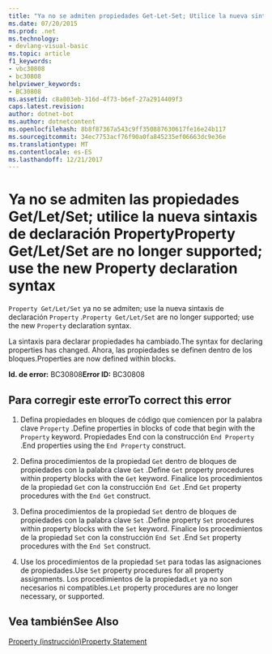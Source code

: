 ```yaml
---
title: "Ya no se admiten propiedades Get-Let-Set; Utilice la nueva sintaxis de declaración de propiedad"
ms.date: 07/20/2015
ms.prod: .net
ms.technology:
- devlang-visual-basic
ms.topic: article
f1_keywords:
- vbc30808
- bc30808
helpviewer_keywords:
- BC30808
ms.assetid: c8a803eb-316d-4f73-b6ef-27a2914409f3
caps.latest.revision: 
author: dotnet-bot
ms.author: dotnetcontent
ms.openlocfilehash: 8b8f87367a543c9ff350887630617fe16e24b117
ms.sourcegitcommit: 34ec7753acf76f90a0fa845235ef06663dc9e36e
ms.translationtype: MT
ms.contentlocale: es-ES
ms.lasthandoff: 12/21/2017
---
```

# <a name="property-getletset-are-no-longer-supported-use-the-new-property-declaration-syntax"></a><span data-ttu-id="f5b48-102">Ya no se admiten las propiedades Get/Let/Set; utilice la nueva sintaxis de declaración Property</span><span class="sxs-lookup"><span data-stu-id="f5b48-102">Property Get/Let/Set are no longer supported; use the new Property declaration syntax</span></span>
<span data-ttu-id="f5b48-103">`Property Get/Let/Set` ya no se admiten; use la nueva sintaxis de declaración `Property` .</span><span class="sxs-lookup"><span data-stu-id="f5b48-103">`Property Get/Let/Set` are no longer supported; use the new `Property` declaration syntax.</span></span>  
  
 <span data-ttu-id="f5b48-104">La sintaxis para declarar propiedades ha cambiado.</span><span class="sxs-lookup"><span data-stu-id="f5b48-104">The syntax for declaring properties has changed.</span></span> <span data-ttu-id="f5b48-105">Ahora, las propiedades se definen dentro de los bloques.</span><span class="sxs-lookup"><span data-stu-id="f5b48-105">Properties are now defined within blocks.</span></span>  
  
 <span data-ttu-id="f5b48-106">**Id. de error:** BC30808</span><span class="sxs-lookup"><span data-stu-id="f5b48-106">**Error ID:** BC30808</span></span>  
  
## <a name="to-correct-this-error"></a><span data-ttu-id="f5b48-107">Para corregir este error</span><span class="sxs-lookup"><span data-stu-id="f5b48-107">To correct this error</span></span>  
  
1.  <span data-ttu-id="f5b48-108">Defina propiedades en bloques de código que comiencen por la palabra clave `Property` .</span><span class="sxs-lookup"><span data-stu-id="f5b48-108">Define properties in blocks of code that begin with the `Property` keyword.</span></span> <span data-ttu-id="f5b48-109">Propiedades End con la construcción `End Property` .</span><span class="sxs-lookup"><span data-stu-id="f5b48-109">End properties using the `End Property` construct.</span></span>  
  
2.  <span data-ttu-id="f5b48-110">Defina procedimientos de la propiedad `Get` dentro de bloques de propiedades con la palabra clave `Get` .</span><span class="sxs-lookup"><span data-stu-id="f5b48-110">Define `Get` property procedures within property blocks with the `Get` keyword.</span></span> <span data-ttu-id="f5b48-111">Finalice los procedimientos de la propiedad `Get` con la construcción `End Get` .</span><span class="sxs-lookup"><span data-stu-id="f5b48-111">End `Get` property procedures with the `End Get` construct.</span></span>  
  
3.  <span data-ttu-id="f5b48-112">Defina procedimientos de la propiedad `Set` dentro de bloques de propiedades con la palabra clave `Set` .</span><span class="sxs-lookup"><span data-stu-id="f5b48-112">Define property `Set` procedures within property blocks with the `Set` keyword.</span></span> <span data-ttu-id="f5b48-113">Finalice los procedimientos de la propiedad `Set` con la construcción `End Set` .</span><span class="sxs-lookup"><span data-stu-id="f5b48-113">End `Set` property procedures with the `End Set` construct.</span></span>  
  
4.  <span data-ttu-id="f5b48-114">Use los procedimientos de la propiedad `Set` para todas las asignaciones de propiedades.</span><span class="sxs-lookup"><span data-stu-id="f5b48-114">Use `Set` property procedures for all property assignments.</span></span> <span data-ttu-id="f5b48-115">Los procedimientos de la propiedad`Let` ya no son necesarios ni compatibles.</span><span class="sxs-lookup"><span data-stu-id="f5b48-115">`Let` property procedures are no longer necessary, or supported.</span></span>  
  
## <a name="see-also"></a><span data-ttu-id="f5b48-116">Vea también</span><span class="sxs-lookup"><span data-stu-id="f5b48-116">See Also</span></span>  
 [<span data-ttu-id="f5b48-117">Property (instrucción)</span><span class="sxs-lookup"><span data-stu-id="f5b48-117">Property Statement</span></span>](../../visual-basic/language-reference/statements/property-statement.md)  
 
